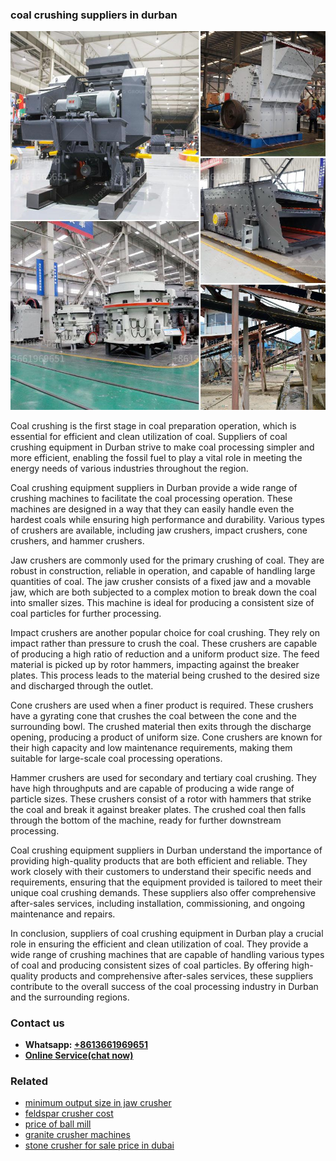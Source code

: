 <h3>coal crushing suppliers in durban</h3><img src='1708497367.jpg' alt=''><p>Coal crushing is the first stage in coal preparation operation, which is essential for efficient and clean utilization of coal. Suppliers of coal crushing equipment in Durban strive to make coal processing simpler and more efficient, enabling the fossil fuel to play a vital role in meeting the energy needs of various industries throughout the region.</p><p>Coal crushing equipment suppliers in Durban provide a wide range of crushing machines to facilitate the coal processing operation. These machines are designed in a way that they can easily handle even the hardest coals while ensuring high performance and durability. Various types of crushers are available, including jaw crushers, impact crushers, cone crushers, and hammer crushers.</p><p>Jaw crushers are commonly used for the primary crushing of coal. They are robust in construction, reliable in operation, and capable of handling large quantities of coal. The jaw crusher consists of a fixed jaw and a movable jaw, which are both subjected to a complex motion to break down the coal into smaller sizes. This machine is ideal for producing a consistent size of coal particles for further processing.</p><p>Impact crushers are another popular choice for coal crushing. They rely on impact rather than pressure to crush the coal. These crushers are capable of producing a high ratio of reduction and a uniform product size. The feed material is picked up by rotor hammers, impacting against the breaker plates. This process leads to the material being crushed to the desired size and discharged through the outlet.</p><p>Cone crushers are used when a finer product is required. These crushers have a gyrating cone that crushes the coal between the cone and the surrounding bowl. The crushed material then exits through the discharge opening, producing a product of uniform size. Cone crushers are known for their high capacity and low maintenance requirements, making them suitable for large-scale coal processing operations.</p><p>Hammer crushers are used for secondary and tertiary coal crushing. They have high throughputs and are capable of producing a wide range of particle sizes. These crushers consist of a rotor with hammers that strike the coal and break it against breaker plates. The crushed coal then falls through the bottom of the machine, ready for further downstream processing.</p><p>Coal crushing equipment suppliers in Durban understand the importance of providing high-quality products that are both efficient and reliable. They work closely with their customers to understand their specific needs and requirements, ensuring that the equipment provided is tailored to meet their unique coal crushing demands. These suppliers also offer comprehensive after-sales services, including installation, commissioning, and ongoing maintenance and repairs.</p><p>In conclusion, suppliers of coal crushing equipment in Durban play a crucial role in ensuring the efficient and clean utilization of coal. They provide a wide range of crushing machines that are capable of handling various types of coal and producing consistent sizes of coal particles. By offering high-quality products and comprehensive after-sales services, these suppliers contribute to the overall success of the coal processing industry in Durban and the surrounding regions.</p><h3>Contact us</h3><ul><li><strong>Whatsapp:&nbsp;<a href="https://wa.me/8613661969651">+8613661969651</a></strong></li><li><a href="https://swt.shibang-china.com/?git&amp;zhl&amp;coal crushing suppliers in durban"><strong>Online Service(chat now)</strong></a></li></ul><h3>Related</h3><ul><li><a href='minimum output size in jaw crusher.md'>minimum output size in jaw crusher</a></li><li><a href='feldspar crusher cost.md'>feldspar crusher cost</a></li><li><a href='price of ball mill.md'>price of ball mill</a></li><li><a href='granite crusher machines.md'>granite crusher machines</a></li><li><a href='stone crusher for sale price in dubai.md'>stone crusher for sale price in dubai</a></li></ul>